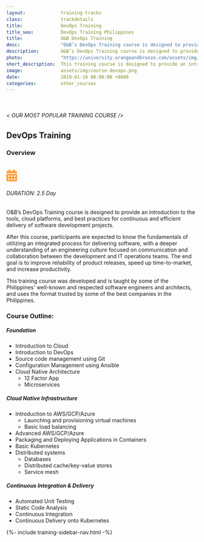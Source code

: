 ```yaml
---
layout:             training-tracks
class:              trackdetails
title:              DevOps Training
title_seo:          DevOps Training Philippines
title:              O&B DevOps Training
desc:               "O&B’s DevOps Training course is designed to provide an introduction to the tools, cloud platforms, and best practices for continuous and efficient delivery of software development projects."
description:        O&B’s DevOps Training course is designed to provide an introduction to the tools, cloud platforms, and best practices for continuous and efficient delivery of software development projects.
photo:              "https://university.orangeandbronze.com/assets/img/DevOps-FBLinkPostPhoto.png"
short_description:  This training course is designed to provide an introduction to the tools, cloud platforms, and best practices for continuous and efficient delivery of software development projects.
image:              assets/img/course-devops.png
date:               2019-01-10 08:00:00 +0800
categories:         other_courses
---
```

<div class="section-content">
    <div class="container-fluid auto-1110">
        <div class="row">
            <div class="col">
                <div class="panel-content">
                    <div class="title-section">
                        <img src="{{ "assets/img/title-software.png" | relative_url }}" alt="">
                        <div class="title">
                            <h6>
                                < OUR MOST POPULAR TRAINING COURSE />
                            </h6>
                            <h2>DevOps Training</h2>
                        </div>
                    </div>
                    <div class="row" data-sticky-container>
                        <div class="track-panel">
                            <div class="track-content">
                                <section id="overview">
                                    <h3>Overview</h3>
                                    <img class="mb30 img-fluid" src="{{ "assets/img/DevOps-cover.png" | relative_url }}" alt="">
                                    <div class="track-details">
                                        <div class="details mr40">
                                            <img src="/assets/img/ico-calendar.svg" alt="">
                                            <h6>DURATION: 2.5 Day</h6>
                                        </div>
                                    </div>
                                    <p>
                                        O&B’s DevOps Training course is designed to provide an introduction to the tools, cloud platforms, and best practices for continuous and efficient delivery of software development projects.
                                    </p>
                                    <p>After this course, participants are expected to know the fundamentals of utilizing an integrated process for delivering software, with a deeper understanding of an engineering culture focused on communication and collaboration between the development and IT operations teams. The end goal is to improve reliability of product releases, speed up time-to-market, and increase productivity.
                                    </p>
                                    <p>
                                    This training course was developed and is taught by some of the Philippines' well-known and respected software engineers and architects, and uses the format trusted by some of the best companies in the Philippines.
                                    </p>
                                </section>
                                <section id="topic-outline">
                                    <h3>
                                        Course Outline:
                                    </h3>
                                    <h5 class="course-title">Foundation</h5>
                                    <ul class="course-outline">
                                        <li>Introduction to Cloud</li>
                                        <li>Introduction to DevOps</li>
                                        <li>Source code management using Git</li>
                                        <li>Configuration Management using Ansible</li>
                                        <li>Cloud Native Architecture
                                            <ul>
                                                <li>12 Factor App</li>
                                                <li>Microservices</li>
                                            </ul>
                                        </li>
                                    </ul>
                                    <h5 class="course-title">Cloud Native Infrastructure</h5>
                                    <ul class="course-outline">
                                        <li>Introduction to AWS/GCP/Azure
                                            <ul>
                                                <li>Launching and provisioning virtual machines</li>
                                                <li>Basic load balancing</li>
                                            </ul>
                                        </li>
                                        <li>Advanced AWS/GCP/Azure</li>
                                        <li>Packaging and Deploying Applications in Containers</li>
                                        <li>Basic Kubernetes</li>
                                        <li>Distributed systems
                                            <ul>
                                                <li>Databases</li>
                                                <li>Distributed cache/key-value stores</li>
                                                <li>Service mesh</li>
                                            </ul>
                                        </li>
                                    </ul>
                                    <h5 class="course-title">Continuous Integration & Delivery</h5>
                                    <ul class="course-outline">
                                        <li>Automated Unit Testing</li>
                                        <li>Static Code Analysis</li>
                                        <li>Continuous Integration</li>
                                        <li>Continuous Delivery onto Kubernetes</li>
                                    </ul>
                                </section>
                            </div>
                            {%- include training-sidebar-nav.html -%}
                        </div>
                    </div>
                </div>
            </div>
        </div>
    </div>
</div>